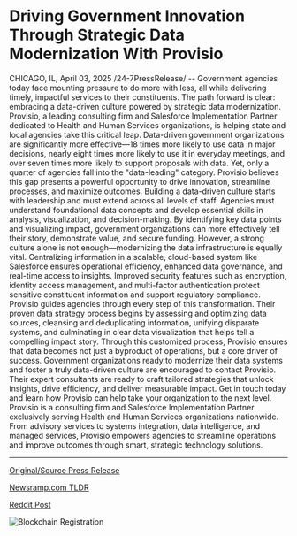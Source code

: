 # Driving Government Innovation Through Strategic Data Modernization With Provisio

CHICAGO, IL, April 03, 2025 /24-7PressRelease/ -- Government agencies today face mounting pressure to do more with less, all while delivering timely, impactful services to their constituents. The path forward is clear: embracing a data-driven culture powered by strategic data modernization. Provisio, a leading consulting firm and Salesforce Implementation Partner dedicated to Health and Human Services organizations, is helping state and local agencies take this critical leap.  Data-driven government organizations are significantly more effective—18 times more likely to use data in major decisions, nearly eight times more likely to use it in everyday meetings, and over seven times more likely to support proposals with data. Yet, only a quarter of agencies fall into the "data-leading" category. Provisio believes this gap presents a powerful opportunity to drive innovation, streamline processes, and maximize outcomes.  Building a data-driven culture starts with leadership and must extend across all levels of staff. Agencies must understand foundational data concepts and develop essential skills in analysis, visualization, and decision-making. By identifying key data points and visualizing impact, government organizations can more effectively tell their story, demonstrate value, and secure funding.  However, a strong culture alone is not enough—modernizing the data infrastructure is equally vital. Centralizing information in a scalable, cloud-based system like Salesforce ensures operational efficiency, enhanced data governance, and real-time access to insights. Improved security features such as encryption, identity access management, and multi-factor authentication protect sensitive constituent information and support regulatory compliance.  Provisio guides agencies through every step of this transformation. Their proven data strategy process begins by assessing and optimizing data sources, cleansing and deduplicating information, unifying disparate systems, and culminating in clear data visualization that helps tell a compelling impact story. Through this customized process, Provisio ensures that data becomes not just a byproduct of operations, but a core driver of success.  Government organizations ready to modernize their data systems and foster a truly data-driven culture are encouraged to contact Provisio. Their expert consultants are ready to craft tailored strategies that unlock insights, drive efficiency, and deliver measurable impact. Get in touch today and learn how Provisio can help take your organization to the next level.  Provisio is a consulting firm and Salesforce Implementation Partner exclusively serving Health and Human Services organizations nationwide. From advisory services to systems integration, data intelligence, and managed services, Provisio empowers agencies to streamline operations and improve outcomes through smart, strategic technology solutions. 

---

[Original/Source Press Release](https://www.24-7pressrelease.com/press-release/521358/driving-government-innovation-through-strategic-data-modernization-with-provisio)
                    

[Newsramp.com TLDR](https://newsramp.com/curated-news/provisio-partners-with-government-agencies-to-drive-data-driven-culture/01aba6f62a4a95c5b63f5ab84e0ffee6) 

 



[Reddit Post](https://www.reddit.com/r/newsramp/comments/1jqc0s0/provisio_partners_with_government_agencies_to/) 



![Blockchain Registration](https://cdn.newsramp.app/24-7PressRelease/qrcode/254/3/herb_7nl.webp)